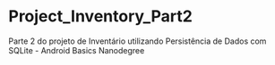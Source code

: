 # Project_Inventory_Part2
Parte 2 do projeto de Inventário utilizando Persistência de Dados com SQLite - Android Basics Nanodegree
